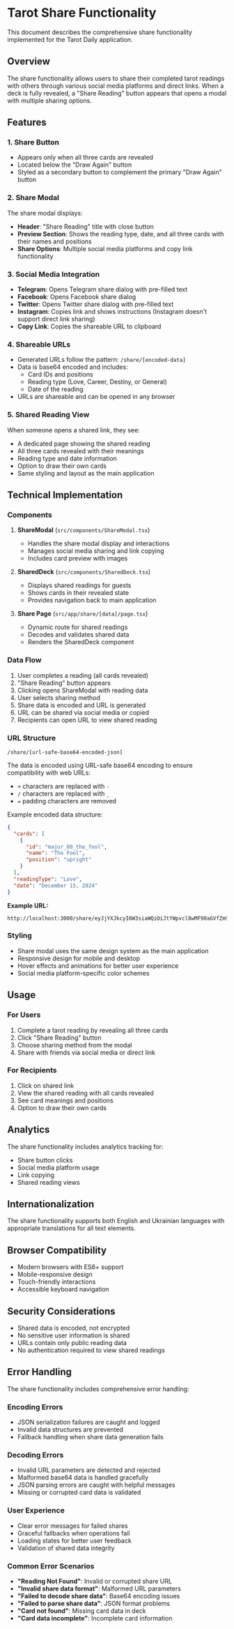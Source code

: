 # Tarot Share Functionality

This document describes the comprehensive share functionality implemented for the Tarot Daily application.

## Overview

The share functionality allows users to share their completed tarot readings with others through various social media platforms and direct links. When a deck is fully revealed, a "Share Reading" button appears that opens a modal with multiple sharing options.

## Features

### 1. Share Button
- Appears only when all three cards are revealed
- Located below the "Draw Again" button
- Styled as a secondary button to complement the primary "Draw Again" button

### 2. Share Modal
The share modal displays:
- **Header**: "Share Reading" title with close button
- **Preview Section**: Shows the reading type, date, and all three cards with their names and positions
- **Share Options**: Multiple social media platforms and copy link functionality

### 3. Social Media Integration
- **Telegram**: Opens Telegram share dialog with pre-filled text
- **Facebook**: Opens Facebook share dialog
- **Twitter**: Opens Twitter share dialog with pre-filled text
- **Instagram**: Copies link and shows instructions (Instagram doesn't support direct link sharing)
- **Copy Link**: Copies the shareable URL to clipboard

### 4. Shareable URLs
- Generated URLs follow the pattern: `/share/[encoded-data]`
- Data is base64 encoded and includes:
  - Card IDs and positions
  - Reading type (Love, Career, Destiny, or General)
  - Date of the reading
- URLs are shareable and can be opened in any browser

### 5. Shared Reading View
When someone opens a shared link, they see:
- A dedicated page showing the shared reading
- All three cards revealed with their meanings
- Reading type and date information
- Option to draw their own cards
- Same styling and layout as the main application

## Technical Implementation

### Components

1. **ShareModal** (`src/components/ShareModal.tsx`)
   - Handles the share modal display and interactions
   - Manages social media sharing and link copying
   - Includes card preview with images

2. **SharedDeck** (`src/components/SharedDeck.tsx`)
   - Displays shared readings for guests
   - Shows cards in their revealed state
   - Provides navigation back to main application

3. **Share Page** (`src/app/share/[data]/page.tsx`)
   - Dynamic route for shared readings
   - Decodes and validates shared data
   - Renders the SharedDeck component

### Data Flow

1. User completes a reading (all cards revealed)
2. "Share Reading" button appears
3. Clicking opens ShareModal with reading data
4. User selects sharing method
5. Share data is encoded and URL is generated
6. URL can be shared via social media or copied
7. Recipients can open URL to view shared reading

### URL Structure

```
/share/[url-safe-base64-encoded-json]
```

The data is encoded using URL-safe base64 encoding to ensure compatibility with web URLs:
- `+` characters are replaced with `-`
- `/` characters are replaced with `_`
- `=` padding characters are removed

Example encoded data structure:
```json
{
  "cards": [
    {
      "id": "major_00_the_fool",
      "name": "The Fool",
      "position": "upright"
    }
  ],
  "readingType": "Love",
  "date": "December 15, 2024"
}
```

**Example URL:**
```
http://localhost:3000/share/eyJjYXJkcyI6W3siaWQiOiJtYWpvcl8wMF90aGVfZm9vbCIsIm5hbWUiOiJUaGUgRm9vbCIsInBvc2l0aW9uIjoidXByaWdodCJ9XSwicmVhZGluZ1R5cGUiOiJMb3ZlIiwiZGF0ZSI6IkRlY2VtYmVyIDE1LCAyMDI0In0
```

### Styling

- Share modal uses the same design system as the main application
- Responsive design for mobile and desktop
- Hover effects and animations for better user experience
- Social media platform-specific color schemes

## Usage

### For Users
1. Complete a tarot reading by revealing all three cards
2. Click "Share Reading" button
3. Choose sharing method from the modal
4. Share with friends via social media or direct link

### For Recipients
1. Click on shared link
2. View the shared reading with all cards revealed
3. See card meanings and positions
4. Option to draw their own cards

## Analytics

The share functionality includes analytics tracking for:
- Share button clicks
- Social media platform usage
- Link copying
- Shared reading views

## Internationalization

The share functionality supports both English and Ukrainian languages with appropriate translations for all text elements.

## Browser Compatibility

- Modern browsers with ES6+ support
- Mobile-responsive design
- Touch-friendly interactions
- Accessible keyboard navigation

## Security Considerations

- Shared data is encoded, not encrypted
- No sensitive user information is shared
- URLs contain only public reading data
- No authentication required to view shared readings

## Error Handling

The share functionality includes comprehensive error handling:

### Encoding Errors
- JSON serialization failures are caught and logged
- Invalid data structures are prevented
- Fallback handling when share data generation fails

### Decoding Errors
- Invalid URL parameters are detected and rejected
- Malformed base64 data is handled gracefully
- JSON parsing errors are caught with helpful messages
- Missing or corrupted card data is validated

### User Experience
- Clear error messages for failed shares
- Graceful fallbacks when operations fail
- Loading states for better user feedback
- Validation of shared data integrity

### Common Error Scenarios
- **"Reading Not Found"**: Invalid or corrupted share URL
- **"Invalid share data format"**: Malformed URL parameters
- **"Failed to decode share data"**: Base64 encoding issues
- **"Failed to parse share data"**: JSON format problems
- **"Card not found"**: Missing card data in deck
- **"Card data incomplete"**: Incomplete card information
